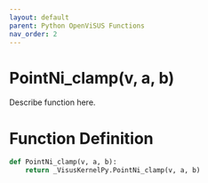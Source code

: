 ```yaml
---
layout: default
parent: Python OpenViSUS Functions
nav_order: 2
---
```


# PointNi_clamp(v, a, b)

Describe function here.

# Function Definition

```python
def PointNi_clamp(v, a, b):
    return _VisusKernelPy.PointNi_clamp(v, a, b)
```